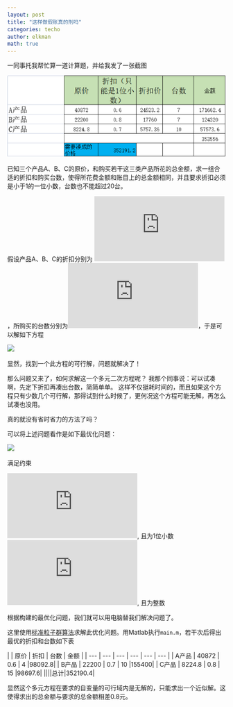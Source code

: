 ```yaml
---
layout: post
title: "这样做假账真的刑吗"
categories: techo
author: elkman
math: true
---
```


一同事托我帮忙算一道计算题，并给我发了一张截图

![problem](/assets/img/2021-09-26.png#pic_center)

已知三个产品A、B、C的原价，和购买若干这三类产品所花的总金额，求一组合适的折扣和购买台数，使得所花费金额和账目上的总金额相同，并且要求折扣必须是小于1的一位小数，台数也不能超过20台。

假设产品A、B、C的折扣分别为 ![](https://latex.codecogs.com/gif.latex?d_A,d_B,d_C)，所购买的台数分别为![](https://latex.codecogs.com/gif.latex?n_A,n_B,n_C)，于是可以解如下方程

![](https://latex.codecogs.com/gif.latex?40872&space;\cdot&space;d_A&space;\cdot&space;n_A&space;&plus;&space;22200&space;\cdot&space;d_B&space;\cdot&space;n_B&space;&plus;&space;8224.8&space;\cdot&space;d_C&space;\cdot&space;n_C&space;=&space;352191.2)

显然，找到一个此方程的可行解，问题就解决了！

那么问题又来了，如何求解这一个多元二次方程呢？
我那个同事说：可以试凑啊，先定下折扣再凑出台数，简简单单。
这样不仅挺耗时间的，而且如果这个方程只有少数几个可行解，那得试到什么时候了，更何况这个方程可能无解，再怎么试凑也没用。

真的就没有省时省力的方法了吗？

可以将上述问题看作是如下最优化问题：

![](https://latex.codecogs.com/gif.latex?\min{\|40872&space;\cdot&space;d_A&space;\cdot&space;n_A&space;&plus;&space;22200&space;\cdot&space;d_B&space;\cdot&space;n_B&space;&plus;&space;8224.8&space;\cdot&space;d_C&space;\cdot&space;n_C&space;-&space;352191.2\|})

满足约束


![](https://latex.codecogs.com/gif.latex?%200%20%3C%20d_A,d_B,d_C%20%3C%201), 且为1位小数
![](https://latex.codecogs.com/gif.latex?%200%20%3C%20n_A,n_B,n_C%20%3C%2020), 且为整数



根据构建的最优化问题，我们就可以用电脑替我们解决问题了。

这里使用[标准粒子群算法](https://github.com/ElkmanY/pso)求解此优化问题。用Matlab执行`main.m`，若干次后得出最优的折扣和台数如下表

|     | 原价 | 折扣 | 台数 | 金额 | 
| --- | --- | --- | --- | --- | --- |
| A产品 | 40872  | 0.6 |  4 |98092.8|
| B产品 | 22200  | 0.7 | 10 |155400|
| C产品 | 8224.8 | 0.8 | 15 |98697.6|
||||总计|352190.4|

显然这个多元方程在要求的自变量的可行域内是无解的，只能求出一个近似解。这使得求出的总金额与要求的总金额相差0.8元。

